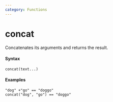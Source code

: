 ```yaml
---
category: Functions
---
```


# concat
Concatenates its arguments and returns the result.

#### Syntax
```
concat(text...)
```

#### Examples
```
"dog" +"go" == "doggo"
concat("dog", "go") == "doggo"
```
